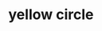---
layout: smileys&emotion
title: yellow circle
emoji: yellow_circle
permalink: 🟡.html
image: assets/img/3moji/yellow_circle.png
---
